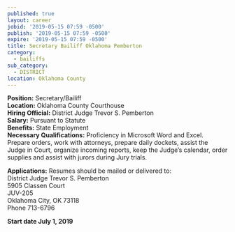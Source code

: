 ```yaml
---
published: true
layout: career
jobid: '2019-05-15 07:59 -0500'
publish: '2019-05-15 07:59 -0500'
expire: '2019-05-15 07:59 -0500'
title: Secretary Bailiff Oklahoma Pemberton
category:
  - bailiffs
sub_category:
  - DISTRICT
location: Oklahoma County
---
```

**Position:** Secretary/Bailiff  
**Location:** Oklahoma County Courthouse  
**Hiring Official:** District Judge Trevor S. Pemberton  
**Salary:** Pursuant to Statute  
**Benefits:** State Employment  
**Necessary Qualifications:** Proficiency in Microsoft Word and Excel.  Prepare orders, work with attorneys, prepare daily dockets, assist the Judge in Court, organize incoming reports, keep the Judge’s calendar, order supplies and assist with jurors during Jury trials.	  		

**Applications:** Resumes should be mailed or delivered to:  
District Judge Trevor S. Pemberton  
5905 Classen Court  
JUV-205  
Oklahoma City, OK  73118  
Phone 713-6796  
  
**Start date July 1, 2019**
